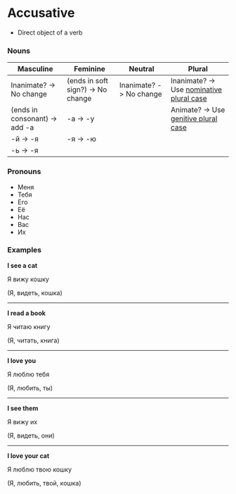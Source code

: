 # Accusative

* Direct object of a verb

### Nouns

| Masculine                     | Feminine                          | Neutral                 | Plural                                   |
|-------------------------------|-----------------------------------|-------------------------|------------------------------------------|
| Inanimate? -> No change       | (ends in soft sign?) -> No change | Inanimate? -> No change | Inanimate? -> Use [nominative plural case](./Nominative.md) |
| (ends in consonant) -> add -а | -а -> -у                          |                         | Animate? -> Use [genitive plural case](./Genitive.md)     |
| -й -> -я                      | -я -> -ю                          |                         |                                          |
| -ь -> -я                      |                                   |                         |                                          |

### Pronouns

* Меня
* Тебя
* Его
* Её
* Нас
* Вас
* Их

### Examples

**I see a cat**

Я вижу кошку

(Я, видеть, кошка)

---

**I read a book**

Я читаю книгу

(Я, читать, книга)

---

**I love you**

Я люблю тебя

(Я, любить, ты)

---

**I see them**

Я вижу их

(Я, видеть, они)

---

**I love your cat**

Я люблю твою кошку

(Я, любить, твой, кошка)

